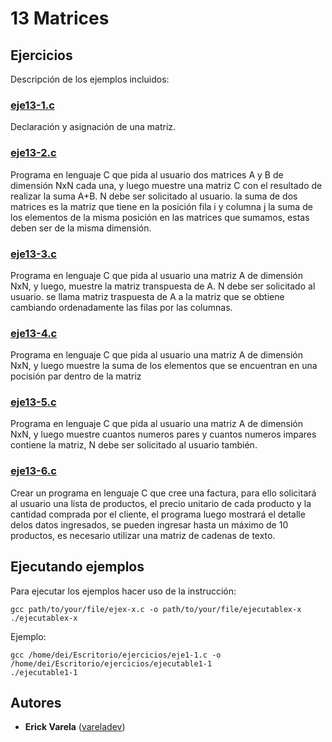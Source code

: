 # 13 Matrices

## Ejercicios

Descripción de los ejemplos incluidos:

### [eje13-1.c](eje13-1.c)

Declaración y asignación de una matriz.

### [eje13-2.c](eje13-2.c)

Programa en lenguaje C que pida al usuario dos matrices A y B de dimensión NxN cada una, y luego muestre una matriz C con el resultado de realizar la suma A+B. N debe ser solicitado al usuario. la suma de dos matrices es la matriz que tiene en la posición fila i y columna j la suma de los elementos  de la misma posición en las matrices que sumamos, estas deben ser de la misma dimensión.

### [eje13-3.c](eje13-3.c)

Programa en lenguaje C que pida al usuario una matriz A de dimensión NxN, y luego, muestre la matriz transpuesta de A. N debe ser solicitado al usuario. se llama matriz traspuesta de A a la matriz que se obtiene cambiando ordenadamente las filas por las columnas.

### [eje13-4.c](eje13-4.c)

Programa en lenguaje C que pida al usuario una matriz A de dimensión NxN, y luego muestre la suma de los elementos que se encuentran en una pocisión par dentro de la matriz

### [eje13-5.c](eje13-5.c)

Programa en lenguaje C que pida al usuario una matriz A de dimensión NxN, y luego muestre cuantos numeros pares y cuantos numeros impares contiene la matriz, N debe ser solicitado al usuario también.

### [eje13-6.c](eje13-6.c)

Crear un programa en lenguaje C que cree una factura, para ello solicitará al usuario una lista de productos, el precio unitario de cada producto y la cantidad comprada por el cliente, el programa luego mostrará el detalle delos datos ingresados, se pueden ingresar hasta un máximo de 10 productos, es necesario utilizar una matriz de cadenas de texto.

## Ejecutando ejemplos

Para ejecutar los ejemplos hacer uso de la instrucción:

```
gcc path/to/your/file/ejex-x.c -o path/to/your/file/ejecutablex-x
./ejecutablex-x
```

Ejemplo:

```
gcc /home/dei/Escritorio/ejercicios/eje1-1.c -o /home/dei/Escritorio/ejercicios/ejecutable1-1
./ejecutable1-1
```

## Autores

* **Erick Varela** ([vareladev](https://github.com/vareladev/))


